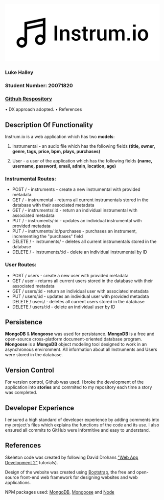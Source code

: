 
![Logo](https://raw.githubusercontent.com/lukehalley/Instrum.io/master/data/logo_small.png)

### Luke Halley
### Student Number: 20071820
### [Github Respository](https://github.com/lukehalley/Instrum.io)

• DX approach adopted.
• References

## Description Of Functionality
Instrum.io is a web application which has two **models**:

1. Instrumental - an audio file which has the following fields **(title, owner, genre, tags, price, bpm, plays, purchases)**

2. User - a user of the application which has the following fields **(name, username, password, email, admin, location, age)**

### Instrumental Routes: 
* POST / - instruments - create a new instrumental with provided metadata 
* GET / - instrumental - returns all current instrumentals stored in the database with their associated metadata 
* GET / - instruments/:id - return an individual instrumental with associated metadata 
* PUT / - instruments/:id - updates an individual instrumental with provided metadata 
* PUT / - instruments/:id/purchases - purchases an instrument, incrementing the "purchases" field 
* DELETE / - instruments/ - deletes all current instrumentals stored in the database 
* DELETE / - instruments/:id - delete an individual instrumental by ID

### User Routes: 
* POST / users - create a new user with provided metadata 
* GET / user - returns all current users stored in the database with their associated metadata 
* GET / users/:id - return an individual user with associated metadata 
* PUT / users/:id - updates an individual user with provided metadata DELETE / users/ - deletes all current users stored in the database 
* DELETE / users/:id - delete an individual user by ID

## Persistence
**MongoDB** & **Mongoose** was used for persistance. **MongoDB** is a free and open-source cross-platform document-oriented database program. **Mongoose** is a **MongoDB** object modeling tool designed to work in an asynchronous environment. All information about all Instruments and Users were stored in the database.

## Version Control
For version control, Github was used. I broke the development of the application into **stories** and commited to my repository each time a story was completed.

## Developer Experience
I ensured a high standard of developer experience by adding comments into my project's files which explains the functions of the code and its use. I also ensured all commits to GitHub were informitive and easy to understand.

## References
Skeleton code was created by following David Drohans ["Web App Development 2"](https://ddrohan.github.io/wit-wad/) tutorials).

Design of the website was created using [Bootstrap](http://getbootstrap.com/), the free and open-source front-end web framework for designing websites and web applications.

NPM packages used: [MongoDB](https://www.npmjs.com/package/mongodb), [Mongoose](https://www.npmjs.com/package/mongoose) and [Node](https://www.npmjs.com/package/node)